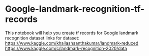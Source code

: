 # Google-landmark-recognition-tf-records
This notebook will help you create tf records for Google landmark recognition dataset
links for dataset:
https://www.kaggle.com/khailashsanthakumar/landmark-reduced                                                                                                                              
https://www.kaggle.com/c/landmark-recognition-2020/data
